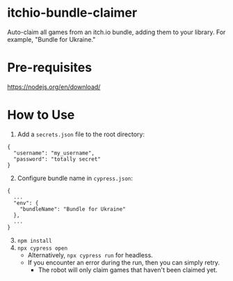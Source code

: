 # itchio-bundle-claimer
Auto-claim all games from an itch.io bundle, adding them to your library. For example, "Bundle for Ukraine."

# Pre-requisites
https://nodejs.org/en/download/

# How to Use
1. Add a `secrets.json` file to the root directory:
```
{
  "username": "my_username",
  "password": "totally secret"
}
```
2. Configure bundle name in `cypress.json`:
```
{
  ...
  "env": {
    "bundleName": "Bundle for Ukraine"
  },
  ...
}
```
3. `npm install`
4. `npx cypress open`
    - Alternatively, `npx cypress run` for headless.
    - If you encounter an error during the run, then you can simply retry. 
      - The robot will only claim games that haven't been claimed yet. 
